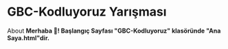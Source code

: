 # GBC-Kodluyoruz Yarışması
About
<b>Merhaba 👋! Başlangıç Sayfası "GBC-Kodluyoruz" klasöründe "Ana Saya.html"dir.</b>
